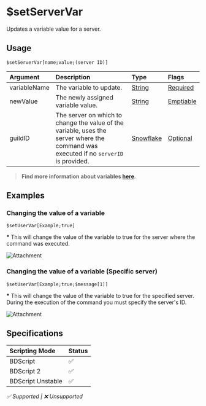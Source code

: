 # $setServerVar
Updates a variable value for a server.

## Usage
```
$setServerVar[name;value;(server ID)]
```

| Argument | Description | Type | Flags |
| :---- | :---- | :---- | :---- |
| variableName | The variable to update. | [String](/src/resources/arguments/types.md#string) | [Required](/src/resources/arguments/flags.md#required)
| newValue | The newly assigned variable value. | [String](/src/resources/arguments/types.md#string) | [Emptiable](/src/resources/arguments/flags.md#emptiable)
| guildID  | The server on which to change the value of the variable, uses the server where the command was executed if no `serverID` is provided. | [Snowflake](/src/resources/arguments/types.md#snowflake) | [Optional](/src/resources/arguments/flags.md#optional)

> **Find more information about variables [here](/src/guides/variables.md).**

## Examples
### Changing the value of a variable
```
$setUserVar[Example;true]
```
**\*** This will change the value of the variable to true for the server where the command was executed.

![Attachment](https://cdn.discordapp.com/attachments/967164752390398003/967164781951873074/Screenshot_20220422-2347012.png)

### Changing the value of a variable (Specific server)
```
$setUserVar[Example;true;$message[1]]
```
**\*** This will change the value of the variable to true for the specified server. During the execution of the command you must specify the server's ID.

![Attachment](https://cdn.discordapp.com/attachments/967164752390398003/967165991077421146/Screenshot_20220422-2351582.png)

## Specifications
| Scripting Mode | Status
| :---- | :---- |
| BDScript | ✅ |
| BDScript 2 | ✅ |
| BDScript Unstable | ✅ |

*✅ Supported | ❌ Unsupported*
